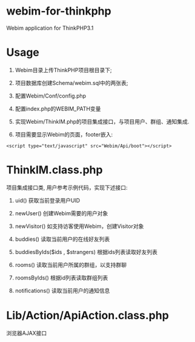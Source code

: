 webim-for-thinkphp
==================

Webim application for ThinkPHP3.1

Usage
=====

1. Webim目录上传ThinkPHP项目根目录下;

2. 项目数据库创建Schema/webim.sql中的两张表;

3. 配置Webim/Conf/config.php

4. 配置index.php的WEBIM_PATH变量

5. 实现Webim/ThinkIM.php的项目集成接口，与项目用户、群组、通知集成.

6. 项目需要显示Webim的页面，footer嵌入:

```
<script type="text/javascript" src="Webim/Api/boot"></script>
```



ThinkIM.class.php
================

项目集成接口类, 用户参考示例代码，实现下述接口:

1. uid() 获取当前登录用户UID

2. newUser() 创建Webim需要的用户对象

3. newVisitor() 如支持访客使用Webim，创建Visitor对象

4. buddies() 读取当前用户的在线好友列表

5. buddiesByIds($ids , $strangers) 根据ids列表读取好友列表

6. rooms() 读取当前用户所属的群组，以支持群聊

7. roomsByIds() 根据id列表读取群组列表

8. notifications() 读取当前用户的通知信息

Lib/Action/ApiAction.class.php
==============================

浏览器AJAX接口


